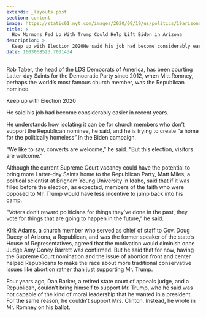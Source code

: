 ```yaml
--- 
extends: _layouts.post 
section: content 
image: https://static01.nyt.com/images/2020/09/19/us/politics/19arizona-mormons1/19arizona-mormons1-facebookJumbo.jpg 
title: > 
  How Mormons Fed Up With Trump Could Help Lift Biden in Arizona 
description: > 
  Keep up with Election 2020He said his job had become considerably easier in recent years.He understands how isolating it can be for church members who don’t support the Republican nominee, he said, and he is trying to create “a home for the politically homeless” in the Biden campaign.“Voters don’t reward politicians for things they’ve done in the past, they vote for things that are going to happen in the future,” he said.But he said that for now, having the Supreme Court nomination and the issue of abortion front and center helped Republicans to make the race about more traditional conservative issues like abortion rather than just supporting Mr. Trump.Four years ago, Dan Barker, a retired state court of appeals judge, and a Republican, couldn’t bring himself to support Mr. Trump, who he said was not capable of the kind of moral leadership that he wanted in a president. 
date: 1603068523.7031434 
--- 
```

Rob Taber, the head of the LDS Democrats of America, has been courting Latter-day Saints for the Democratic Party since 2012, when Mitt Romney, perhaps the world’s most famous church member, was the Republican nominee.

Keep up with Election 2020

He said his job had become considerably easier in recent years.

He understands how isolating it can be for church members who don’t support the Republican nominee, he said, and he is trying to create “a home for the politically homeless” in the Biden campaign.

“We like to say, converts are welcome,” he said. “But this election, visitors are welcome.”

Although the current Supreme Court vacancy could have the potential to bring more Latter-day Saints home to the Republican Party, Matt Miles, a political scientist at Brigham Young University in Idaho, said that if it was filled before the election, as expected, members of the faith who were opposed to Mr. Trump would have less incentive to jump back into his camp.

“Voters don’t reward politicians for things they’ve done in the past, they vote for things that are going to happen in the future,” he said.

Kirk Adams, a church member who served as chief of staff to Gov. Doug Ducey of Arizona, a Republican, and was the former speaker of the state’s House of Representatives, agreed that the motivation would diminish once Judge Amy Coney Barrett was confirmed. But he said that for now, having the Supreme Court nomination and the issue of abortion front and center helped Republicans to make the race about more traditional conservative issues like abortion rather than just supporting Mr. Trump.

Four years ago, Dan Barker, a retired state court of appeals judge, and a Republican, couldn’t bring himself to support Mr. Trump, who he said was not capable of the kind of moral leadership that he wanted in a president. For the same reason, he couldn’t support Mrs. Clinton. Instead, he wrote in Mr. Romney on his ballot.